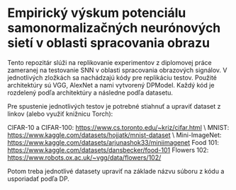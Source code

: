 # Empirický výskum potenciálu samonormalizačných neurónových sietí v oblasti spracovania obrazu

Tento repozitár slúži na replikovanie experimentov z diplomovej práce zameranej na testovanie SNN v oblasti spracovania obrazových signálov. V jednotlivých zložkách sa nachádzajú kódy pre replikáciu testov. Použité architektúry sú VGG, AlexNet a nami vytvorený DPModel. Každý kód je rozdelený podľa architektúry a následne podľa datasetu.

Pre spustenie jednotlivých testov je potrebné stiahnuť a upraviť dataset z linkov (alebo využiť knižnicu Torch):

CIFAR-10 a CIFAR-100: https://www.cs.toronto.edu/~kriz/cifar.html  \\
MNIST: https://www.kaggle.com/datasets/hojjatk/mnist-dataset \\
Mini-ImageNet: https://www.kaggle.com/datasets/arjunashok33/miniimagenet
Food 101: https://www.kaggle.com/datasets/dansbecker/food-101
Flowers 102: https://www.robots.ox.ac.uk/~vgg/data/flowers/102/

Potom treba jednotlivé datasety upraviť na základe názvu súboru z kódu a usporiadať podľa DP.
